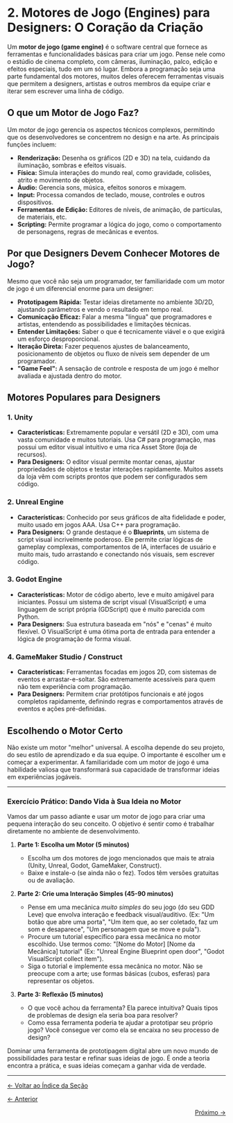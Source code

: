 # 2. Motores de Jogo (Engines) para Designers: O Coração da Criação

Um **motor de jogo (game engine)** é o software central que fornece as ferramentas e funcionalidades básicas para criar um jogo. Pense nele como o estúdio de cinema completo, com câmeras, iluminação, palco, edição e efeitos especiais, tudo em um só lugar. Embora a programação seja uma parte fundamental dos motores, muitos deles oferecem ferramentas visuais que permitem a designers, artistas e outros membros da equipe criar e iterar sem escrever uma linha de código.

## O que um Motor de Jogo Faz?

Um motor de jogo gerencia os aspectos técnicos complexos, permitindo que os desenvolvedores se concentrem no design e na arte. As principais funções incluem:

-   **Renderização:** Desenha os gráficos (2D e 3D) na tela, cuidando da iluminação, sombras e efeitos visuais.
-   **Física:** Simula interações do mundo real, como gravidade, colisões, atrito e movimento de objetos.
-   **Áudio:** Gerencia sons, música, efeitos sonoros e mixagem.
-   **Input:** Processa comandos de teclado, mouse, controles e outros dispositivos.
-   **Ferramentas de Edição:** Editores de níveis, de animação, de partículas, de materiais, etc.
-   **Scripting:** Permite programar a lógica do jogo, como o comportamento de personagens, regras de mecânicas e eventos.

## Por que Designers Devem Conhecer Motores de Jogo?

Mesmo que você não seja um programador, ter familiaridade com um motor de jogo é um diferencial enorme para um designer:

-   **Prototipagem Rápida:** Testar ideias diretamente no ambiente 3D/2D, ajustando parâmetros e vendo o resultado em tempo real.
-   **Comunicação Eficaz:** Falar a mesma "língua" que programadores e artistas, entendendo as possibilidades e limitações técnicas.
-   **Entender Limitações:** Saber o que é tecnicamente viável e o que exigirá um esforço desproporcional.
-   **Iteração Direta:** Fazer pequenos ajustes de balanceamento, posicionamento de objetos ou fluxo de níveis sem depender de um programador.
-   **"Game Feel":** A sensação de controle e resposta de um jogo é melhor avaliada e ajustada dentro do motor.

## Motores Populares para Designers

### 1. Unity

-   **Características:** Extremamente popular e versátil (2D e 3D), com uma vasta comunidade e muitos tutoriais. Usa C# para programação, mas possui um editor visual intuitivo e uma rica Asset Store (loja de recursos).
-   **Para Designers:** O editor visual permite montar cenas, ajustar propriedades de objetos e testar interações rapidamente. Muitos assets da loja vêm com scripts prontos que podem ser configurados sem código.

### 2. Unreal Engine

-   **Características:** Conhecido por seus gráficos de alta fidelidade e poder, muito usado em jogos AAA. Usa C++ para programação.
-   **Para Designers:** O grande destaque é o **Blueprints**, um sistema de script visual incrivelmente poderoso. Ele permite criar lógicas de gameplay complexas, comportamentos de IA, interfaces de usuário e muito mais, tudo arrastando e conectando nós visuais, sem escrever código.

### 3. Godot Engine

-   **Características:** Motor de código aberto, leve e muito amigável para iniciantes. Possui um sistema de script visual (VisualScript) e uma linguagem de script própria (GDScript) que é muito parecida com Python.
-   **Para Designers:** Sua estrutura baseada em "nós" e "cenas" é muito flexível. O VisualScript é uma ótima porta de entrada para entender a lógica de programação de forma visual.

### 4. GameMaker Studio / Construct

-   **Características:** Ferramentas focadas em jogos 2D, com sistemas de eventos e arrastar-e-soltar. São extremamente acessíveis para quem não tem experiência com programação.
-   **Para Designers:** Permitem criar protótipos funcionais e até jogos completos rapidamente, definindo regras e comportamentos através de eventos e ações pré-definidas.

## Escolhendo o Motor Certo

Não existe um motor "melhor" universal. A escolha depende do seu projeto, do seu estilo de aprendizado e da sua equipe. O importante é escolher um e começar a experimentar. A familiaridade com um motor de jogo é uma habilidade valiosa que transformará sua capacidade de transformar ideias em experiências jogáveis.

---

### Exercício Prático: Dando Vida à Sua Ideia no Motor

Vamos dar um passo adiante e usar um motor de jogo para criar uma pequena interação do seu conceito. O objetivo é sentir como é trabalhar diretamente no ambiente de desenvolvimento.

1.  **Parte 1: Escolha um Motor (5 minutos)**
    *   Escolha um dos motores de jogo mencionados que mais te atraia (Unity, Unreal, Godot, GameMaker, Construct).
    *   Baixe e instale-o (se ainda não o fez). Todos têm versões gratuitas ou de avaliação.

2.  **Parte 2: Crie uma Interação Simples (45-90 minutos)**
    *   Pense em uma mecânica *muito simples* do seu jogo (do seu GDD Leve) que envolva interação e feedback visual/auditivo. (Ex: "Um botão que abre uma porta", "Um item que, ao ser coletado, faz um som e desaparece", "Um personagem que se move e pula").
    *   Procure um tutorial específico para essa mecânica no motor escolhido. Use termos como: "[Nome do Motor] [Nome da Mecânica] tutorial" (Ex: "Unreal Engine Blueprint open door", "Godot VisualScript collect item").
    *   Siga o tutorial e implemente essa mecânica no motor. Não se preocupe com a arte; use formas básicas (cubos, esferas) para representar os objetos.

3.  **Parte 3: Reflexão (5 minutos)**
    *   O que você achou da ferramenta? Ela parece intuitiva? Quais tipos de problemas de design ela seria boa para resolver?
    *   Como essa ferramenta poderia te ajudar a prototipar seu próprio jogo? Você consegue ver como ela se encaixa no seu processo de design?

Dominar uma ferramenta de prototipagem digital abre um novo mundo de possibilidades para testar e refinar suas ideias de jogo. É onde a teoria encontra a prática, e suas ideias começam a ganhar vida de verdade.

---
<p align="left">
   <a href="../../README.md"><- Voltar ao Índice da Seção</a>
</p>
<p align="left">
   <a href="1.Software_de_Prototipagem.md"><- Anterior</a>
</p>
<p align="right">
   <a href="3.Comunidades_e_Leitura_Recomendada.md">Próximo -></a>
</p>